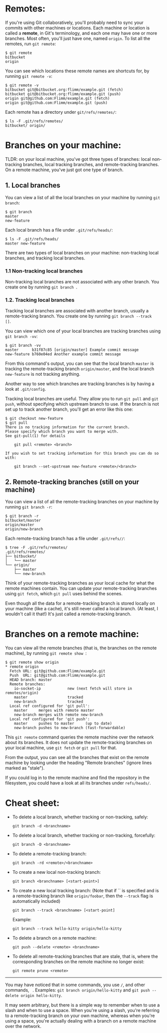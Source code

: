 # Remotes:

If you're using Git collaboratively, you'll probably need to sync  your commits with other machines or locations. Each machine or location  is called a **remote**, in Git's terminology, and each one may have one or more branches. Most often, you'll just have one, named `origin`. To list all the remotes, run `git remote`:

```
$ git remote
bitbucket
origin
```

You can see which locations these remote names are shortcuts for, by running `git remote -v`:

```
$ git remote -v
bitbucket git@bitbucket.org:flimm/example.git (fetch)
bitbucket git@bitbucket.org:flimm/example.git (push)
origin git@github.com:Flimm/example.git (fetch)
origin git@github.com:Flimm/example.git (push)
```

Each remote has a directory under `git/refs/remotes/`:

```
$ ls -F .git/refs/remotes/
bitbucket/ origin/
```

# Branches on your machine:

TLDR: on your local machine, you've got three types of branches:  local non-tracking branches, local tracking branches, and  remote-tracking branches. On a remote machine, you've just got one type  of branch.

## 1. Local branches

You can view a list of all the local branches on your machine by running `git branch`:

```
$ git branch
master
new-feature
```

Each local branch has a file under `.git/refs/heads/`:

```
$ ls -F .git/refs/heads/
master new-feature
```

There are two types of local branches on your machine: non-tracking local branches, and tracking local branches.

### 1.1 Non-tracking local branches

Non-tracking local branches are not associated with any other branch. You create one by running `git branch `.

### 1.2. Tracking local branches

Tracking local branches are associated with another branch, usually a remote-tracking branch. You create one by running `git branch --track  []`.

You can view which one of your local branches are tracking branches using `git branch -vv`:

```
$ git branch -vv
master      b31f87c85 [origin/master] Example commit message
new-feature b760e04ed Another example commit message
```

From this command's output, you can see that the local branch `master` is tracking the remote-tracking branch `origin/master`, and the local branch `new-feature` is not tracking anything.

Another way to see which branches are tracking branches is by having a look at `.git/config`.

Tracking local branches are useful. They allow you to run `git pull` and `git push`, without specifying which upstream branch to use. If the branch is not  set up to track another branch, you'll get an error like this one:

```
$ git checkout new-feature
$ git pull
There is no tracking information for the current branch.
Please specify which branch you want to merge with.
See git-pull(1) for details

    git pull <remote> <branch>

If you wish to set tracking information for this branch you can do so with:

    git branch --set-upstream new-feature <remote>/<branch>
```

## 2. Remote-tracking branches (still on your machine)

You can view a list of all the remote-tracking branches on your machine by running `git branch -r`:

```
$ git branch -r
bitbucket/master
origin/master
origin/new-branch
```

Each remote-tracking branch has a file under `.git/refs//`:

```
$ tree -F .git/refs/remotes/
.git/refs/remotes/
├── bitbucket/
│   └── master
└── origin/
    ├── master
    └── new-branch
```

Think of your remote-tracking branches as your local cache for what  the remote machines contain. You can update your remote-tracking  branches using `git fetch`, which `git pull` uses behind the scenes.

Even though all the data for a remote-tracking branch is stored  locally on your machine (like a cache), it's still never called a local  branch. (At least, I wouldn't call it that!) It's just called a  remote-tracking branch.

# Branches on a remote machine:

You can view all the remote branches (that is, the branches on the remote machine), by running `git remote show `:

```
$ git remote show origin
* remote origin
  Fetch URL: git@github.com:Flimm/example.git
  Push  URL: git@github.com:Flimm/example.git
  HEAD branch: master
  Remote branches:
    io-socket-ip            new (next fetch will store in remotes/origin)
    master                  tracked
    new-branch              tracked
  Local ref configured for 'git pull':
    master     merges with remote master
    new-branch merges with remote new-branch
  Local ref configured for 'git push':
    master     pushes to master     (up to date)
    new-branch pushes to new-branch (fast-forwardable)
```

This `git remote` command queries the remote machine over  the network about its branches. It does not update the remote-tracking  branches on your local machine, use `git fetch` or `git pull` for that.

From the output, you can see all the branches that exist on the  remote machine by looking under the heading "Remote branches" (ignore  lines marked as "stale").

If you could log in to the remote machine and find the repository in  the filesystem, you could have a look at all its branches under `refs/heads/`. 

# Cheat sheet:

- To delete a local branch, whether tracking or non-tracking, safely:

  ```
  git branch -d <branchname>
  ```

- To delete a local branch, whether tracking or non-tracking, forcefully:

  ```
  git branch -D <branchname>
  ```

- To delete a remote-tracking branch:

  ```
  git branch -rd <remote>/<branchname>
  ```

- To create a new local non-tracking branch:

  ```
  git branch <branchname> [<start-point>]
  ```

- To create a new local tracking branch: (Note that if `` is specified and is a remote-tracking branch like `origin/foobar`, then the `--track` flag is automatically included)

  ```
  git branch --track <branchname> [<start-point]
  ```

  Example:

  ```
  git branch --track hello-kitty origin/hello-kitty
  ```

- To delete a branch on a remote machine:

  ```
  git push --delete <remote> <branchname>
  ```

- To delete all remote-tracking branches that are stale, that is,  where the corresponding branches on the remote machine no longer exist:

  ```
  git remote prune <remote>
  ```

------

You may have noticed that in some commands, you use `/`, and other commands, ` `. Examples: `git branch origin/hello-kitty` and `git push --delete origin hello-kitty`.

It may seem arbitrary, but there is a simple way to remember when to  use a slash and when to use a space. When you're using a slash, you're  referring to a remote-tracking branch on your own machine, whereas when  you're using a space, you're actually dealing with a branch on a remote  machine over the network.
